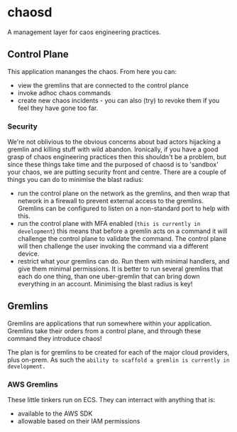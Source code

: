 # chaosd

A management layer for caos engineering practices.

## Control Plane

This application mananges the chaos. From here you can:

* view the gremlins that are connected to the control plance
* invoke adhoc chaos commands
* create new chaos incidents - you can also (try) to revoke them if you feel they have gone too far.

### Security

We're not oblivious to the obvious concerns about bad actors hijacking a gremlin and killing stuff with wild abandon. Ironically, if you have a good grasp of chaos engineering practices then this shouldn't be a problem, but since these things take time and the purposed of chaosd is to 'sandbox' your chaos, we are putting security front and centre. There are a couple of things you can do to minimise the blast radius:

* run the control plane on the network as the gremlins, and then wrap that network in a firewall to prevent external access to the gremlins. Gremlins can be configured to listen on a non-standard port to help with this.
* run the control plane with MFA enabled (```this is currently in development```) this means that before a gremlin acts on a command it will challenge the control plane to validate the command. The control plane will then challenge the user invoking the command via a different device.
* restrict what your gremlins can do. Run them with minimal handlers, and give them minimal permissions. It is better to run several gremlins that each do one thing, than one uber-gremlin that can bring down everything in an account. Minimising the blast radius is key!

## Gremlins

Gremlins are applications that run somewhere within your application. Gremlins take their orders from a control plane, and through these command they introduce chaos!

The plan is for gremlins to be created for each of the major cloud providers, plus on-prem. As such the ```ability to scaffold a gremlin is currently in development.```

### AWS Gremlins

These little tinkers run on ECS. They can interract with anything that is:

* available to the AWS SDK
* allowable based on their IAM permissions
